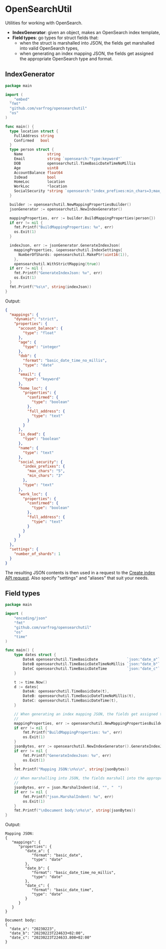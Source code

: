 # OpenSearchUtil

Utilities for working with OpenSearch.

- **IndexGenerator**: given an object, makes an OpenSearch index template,
- **Field types**: go types for struct fields that:
  - when the struct is marshalled into JSON, the fields get marshalled into valid OpenSearch types,
  - when generating an index mapping JSON, the fields get assigned the appropriate OpenSearch type and format.

## IndexGenerator

```go
package main

import (
  _ "embed"
  "fmt"
  "github.com/varfrog/opensearchutil"
  "os"
)

func main() {
  type location struct {
    FullAddress string
    Confirmed   bool
  }
  type person struct {
    Name           string
    Email          string `opensearch:"type:keyword"`
    DOB            opensearchutil.TimeBasicDateTimeNoMillis
    Age            uint8
    AccountBalance float64
    IsDead         bool
    HomeLoc        location
    WorkLoc        *location
    SocialSecurity *string `opensearch:"index_prefixes:min_chars=3;max_chars=5"`
  }

  builder := opensearchutil.NewMappingPropertiesBuilder()
  jsonGenerator := opensearchutil.NewIndexGenerator()

  mappingProperties, err := builder.BuildMappingProperties(person{})
  if err != nil {
    fmt.Printf("BuildMappingProperties: %v", err)
    os.Exit(1)
  }

  indexJson, err := jsonGenerator.GenerateIndexJson(
    mappingProperties, &opensearchutil.IndexSettings{
      NumberOfShards: opensearchutil.MakePtr(uint16(1)),
    },
    opensearchutil.WithStrictMapping(true))
  if err != nil {
    fmt.Printf("GenerateIndexJson: %v", err)
    os.Exit(1)
  }
  fmt.Printf("%s\n", string(indexJson))
}
```

Output:
```json
{
  "mappings": {
    "dynamic": "strict",
    "properties": {
      "account_balance": {
        "type": "float"
      },
      "age": {
        "type": "integer"
      },
      "dob": {
        "format": "basic_date_time_no_millis",
        "type": "date"
      },
      "email": {
        "type": "keyword"
      },
      "home_loc": {
        "properties": {
          "confirmed": {
            "type": "boolean"
          },
          "full_address": {
            "type": "text"
          }
        }
      },
      "is_dead": {
        "type": "boolean"
      },
      "name": {
        "type": "text"
      },
      "social_security": {
        "index_prefixes": {
          "max_chars": "5",
          "min_chars": "3"
        },
        "type": "text"
      },
      "work_loc": {
        "properties": {
          "confirmed": {
            "type": "boolean"
          },
          "full_address": {
            "type": "text"
          }
        }
      }
    }
  },
  "settings": {
    "number_of_shards": 1
  }
}
```

The resulting JSON contents is then used in a request to the [Create index API request](https://opensearch.org/docs/1.0/opensearch/rest-api/create-index/). Also specify "settings" and "aliases" that suit your needs.


## Field types

```go
package main

import (
	"encoding/json"
	"fmt"
	"github.com/varfrog/opensearchutil"
	"os"
	"time"
)

func main() {
	type dates struct {
		DateA opensearchutil.TimeBasicDate             `json:"date_a"`
		DateB opensearchutil.TimeBasicDateTimeNoMillis `json:"date_b"`
		DateC opensearchutil.TimeBasicDateTime         `json:"date_c"`
	}

	t := time.Now()
	d := dates{
		DateA: opensearchutil.TimeBasicDate(t),
		DateB: opensearchutil.TimeBasicDateTimeNoMillis(t),
		DateC: opensearchutil.TimeBasicDateTime(t),
	}

	// When generating an index mapping JSON, the fields get assigned the approprate OpenSearch type and format
	//
	mappingProperties, err := opensearchutil.NewMappingPropertiesBuilder().BuildMappingProperties(d)
	if err != nil {
		fmt.Printf("BuildMappingProperties: %v", err)
		os.Exit(1)
	}
	jsonBytes, err := opensearchutil.NewIndexGenerator().GenerateIndexJson(mappingProperties, nil)
	if err != nil {
		fmt.Printf("GenerateIndexJson: %v", err)
		os.Exit(1)
	}
	fmt.Printf("Mapping JSON:\n%s\n", string(jsonBytes))

	// When marshalling into JSON, the fields marshall into the approprate formats:
	//
	jsonBytes, err = json.MarshalIndent(&d, "", "  ")
	if err != nil {
		fmt.Printf("json.MarshalIndent: %v", err)
		os.Exit(1)
	}
	fmt.Printf("\nDocument body:\n%s\n", string(jsonBytes))
}
```

Output:
```
Mapping JSON:
{
   "mappings": {
      "properties": {
         "date_a": {
            "format": "basic_date",
            "type": "date"
         },
         "date_b": {
            "format": "basic_date_time_no_millis",
            "type": "date"
         },
         "date_c": {
            "format": "basic_date_time",
            "type": "date"
         }
      }
   }
}

Document body:
{
  "date_a": "20230223",
  "date_b": "20230223T224633+02:00",
  "date_c": "20230223T224633.808+02:00"
}
```